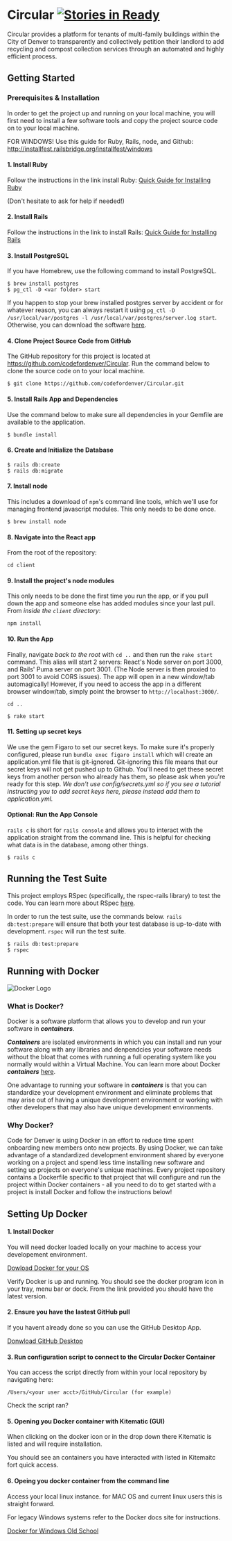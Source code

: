 # Circular [![Stories in Ready](https://badge.waffle.io/codefordenver/Circular.png?label=ready&title=Ready)](https://waffle.io/codefordenver/Circular)

Circular provides a platform for tenants of multi-family buildings within the City of Denver to transparently and collectively petition their landlord to add recycling and compost collection services through an automated and highly efficient process.

## Getting Started

### Prerequisites & Installation

In order to get the project up and running on your local machine, you will first need to install a few software tools and copy the project source code on to your local machine.

FOR WINDOWS! Use this guide for Ruby, Rails, node, and Github: http://installfest.railsbridge.org/installfest/windows

#### 1. Install Ruby
Follow the instructions in the link install Ruby:
[Quick Guide for Installing Ruby](https://www.ruby-lang.org/en/documentation/installation/)

(Don't hesitate to ask for help if needed!)

#### 2. Install Rails
Follow the instructions in the link to install Rails: [Quick Guide for Installing Rails](http://guides.rubyonrails.org/getting_started.html)


#### 3. Install PostgreSQL

If you have Homebrew, use the following command to install PostgreSQL.

```
$ brew install postgres
$ pg_ctl -D <var folder> start
```

If you happen to stop your brew installed postgres server by accident or for whatever reason, you can always restart it using `pg_ctl -D /usr/local/var/postgres -l /usr/local/var/postgres/server.log start`.
Otherwise, you can download the software [here](https://www.postgresql.org/download/).

#### 4. Clone Project Source Code from GitHub

The GitHub repository for this project is located at https://github.com/codefordenver/Circular. Run the command below to clone the source code on to your local machine.

```
$ git clone https://github.com/codefordenver/Circular.git
```

#### 5. Install Rails App and Dependencies

Use the command below to make sure all dependencies in your Gemfile are available to the application.

```
$ bundle install
```

#### 6. Create and Initialize the Database

```
$ rails db:create
$ rails db:migrate
```

#### 7. Install node

This includes a download of `npm`'s command line tools, which we'll use for managing frontend javascript modules. This only needs to be done once.

```
$ brew install node
```

#### 8. Navigate into the React app

From the root of the repository:

```
cd client
```

#### 9. Install the project's node modules

This only needs to be done the first time you run the app, or if you pull down the app and someone else has added modules since your last pull. From _inside the `client` directory_:

```
npm install
```


#### 10. Run the App

Finally, navigate _back to the root_ with `cd ..` and then run the `rake start` command. This alias will start 2 servers: React's Node server on port 3000, and Rails' Puma server on port 3001. (The Node server is then proxied to port 3001 to avoid CORS issues). The app will open in a new window/tab automagically! However, if you need to access the app in a different browser window/tab, simply point the browser to `http://localhost:3000/`.

```
cd ..
```

```
$ rake start
```

#### 11. Setting up secret keys

We use the gem Figaro to set our secret keys. To make sure it's properly configured, please run `bundle exec figaro install` which will create an application.yml file that is git-ignored. 
Git-ignoring this file means that our secret keys will not get pushed up to Github. You'll need to get these secret keys from another person who already has them, so please ask when you're ready for this step.
  *We don't use config/secrets.yml so if you see a tutorial instructing you to add secret keys here, please instead add them to application.yml.*

#### Optional: Run the App Console

`rails c` is short for `rails console` and allows you to interact with the application straight from the command line. This is helpful for checking what data is in the database, among other things.

```
$ rails c
```

## Running the Test Suite

This project employs RSpec (specifically, the rspec-rails library) to test the code. You can learn more about RSpec [here](https://relishapp.com/rspec/docs/gettingstarted).

In order to run the test suite, use the commands below. `rails db:test:prepare` will ensure that both your test database is up-to-date with development. `rspec` will run the test suite.

```
$ rails db:test:prepare
$ rspec
```
## Running with Docker

![Docker Logo](https://www.docker.com/sites/default/files/mono_horizontal_large.png)

### What is Docker?
Docker is a software platform that allows you to develop and run your software in *__containers__*. 

*__Containers__* are isolated environments in which you can install and run your software along with any libraries and denpendcies your software needs without the bloat that comes with running a full operating system like you normally would within a Virtual Machine. You can learn more about Docker *__containers__* [here](https://www.docker.com/what-container).

One advantage to running your software in *__containers__* is that you can standardize your development environment and eliminate problems that may arise out of having a unique development environment or working with other developers that may also have unique development environments.


### Why Docker?
Code for Denver is using Docker in an effort to reduce time spent onboarding new members onto new projects. By using Docker, we can take advantage of a standardized development environment shared by everyone working on a project and spend less time installing new software and setting up projects on everyone's unique machines. Every project repository contains a Dockerfile specific to that project that will configure and run the project within Docker containers - all you need to do to get started with a project is install Docker and follow the instructions below!

## Setting Up Docker
#### 1. Install Docker
You will need docker loaded locally on your machine to access your developement environment.

[Dowload Docker for your OS](https://store.docker.com/search?type=edition&offering=community)

Verify Docker is up and running. You should see the docker program icon in your tray, menu bar or dock. From the link provided you should have the latest version.

#### 2. Ensure you have the lastest GitHub pull
If you havent already done so you can use the GitHub Desktop App.

[Donwload GitHub Desktop](https://help.github.com/desktop/guides/getting-started/installing-github-desktop/)


#### 3. Run configuration script to connect to the Circular Docker Container

You can access the script directly from within your local repository by navigating here:

```
/Users/<your user acct>/GitHub/Circular (for example)
```


Check the script ran?

#### 5. Opening you Docker container with Kitematic (GUI)
When clicking on the docker icon or in the drop down there Kitematic is listed and will require installation.

You should see an containers you have interacted with listed in Kitemaitc fort quick access.

#### 6. Opeing you docker container from the command line

Access your local linux instance. for MAC OS and current linux users this is straight forward.

For legacy Windows systems refer to the Docker docs site for instructions.

[Docker for Windows Old School](https://docs.docker.com/toolbox/toolbox_install_windows/)
